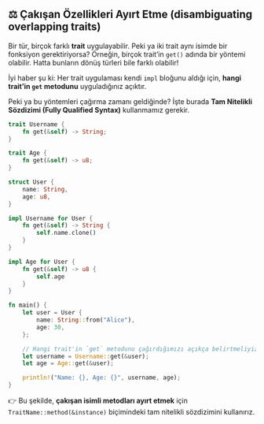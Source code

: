 ## ⚖️ Çakışan Özellikleri Ayırt Etme (disambiguating overlapping traits)

Bir tür, birçok farklı **trait** uygulayabilir. Peki ya iki trait aynı isimde bir fonksiyon gerektiriyorsa? Örneğin, birçok trait’in `get()` adında bir yöntemi olabilir. Hatta bunların dönüş türleri bile farklı olabilir!

İyi haber şu ki: Her trait uygulaması kendi `impl` bloğunu aldığı için, **hangi trait’in `get` metodunu** uyguladığınız açıktır.

Peki ya bu yöntemleri çağırma zamanı geldiğinde? İşte burada **Tam Nitelikli Sözdizimi (Fully Qualified Syntax)** kullanmamız gerekir.

```rust
trait Username {
    fn get(&self) -> String;
}

trait Age {
    fn get(&self) -> u8;
}

struct User {
    name: String,
    age: u8,
}

impl Username for User {
    fn get(&self) -> String {
        self.name.clone()
    }
}

impl Age for User {
    fn get(&self) -> u8 {
        self.age
    }
}

fn main() {
    let user = User {
        name: String::from("Alice"),
        age: 30,
    };

    // Hangi trait'in `get` metodunu çağırdığımızı açıkça belirtmeliyiz:
    let username = Username::get(&user);
    let age = Age::get(&user);

    println!("Name: {}, Age: {}", username, age);
}
```

👉 Bu şekilde, **çakışan isimli metodları ayırt etmek** için `TraitName::method(&instance)` biçimindeki tam nitelikli sözdizimini kullanırız.
